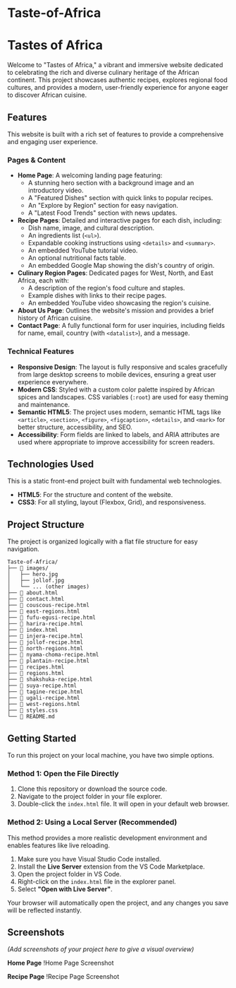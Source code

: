 # Taste-of-Africa
# Tastes of Africa

Welcome to "Tastes of Africa," a vibrant and immersive website dedicated to celebrating the rich and diverse culinary heritage of the African continent. This project showcases authentic recipes, explores regional food cultures, and provides a modern, user-friendly experience for anyone eager to discover African cuisine.

## Features

This website is built with a rich set of features to provide a comprehensive and engaging user experience.

### Pages & Content

*   **Home Page**: A welcoming landing page featuring:
    *   A stunning hero section with a background image and an introductory video.
    *   A "Featured Dishes" section with quick links to popular recipes.
    *   An "Explore by Region" section for easy navigation.
    *   A "Latest Food Trends" section with news updates.
*   **Recipe Pages**: Detailed and interactive pages for each dish, including:
    *   Dish name, image, and cultural description.
    *   An ingredients list (`<ul>`).
    *   Expandable cooking instructions using `<details>` and `<summary>`.
    *   An embedded YouTube tutorial video.
    *   An optional nutritional facts table.
    *   An embedded Google Map showing the dish's country of origin.
*   **Culinary Region Pages**: Dedicated pages for West, North, and East Africa, each with:
    *   A description of the region's food culture and staples.
    *   Example dishes with links to their recipe pages.
    *   An embedded YouTube video showcasing the region's cuisine.
*   **About Us Page**: Outlines the website's mission and provides a brief history of African cuisine.
*   **Contact Page**: A fully functional form for user inquiries, including fields for name, email, country (with `<datalist>`), and a message.

### Technical Features

*   **Responsive Design**: The layout is fully responsive and scales gracefully from large desktop screens to mobile devices, ensuring a great user experience everywhere.
*   **Modern CSS**: Styled with a custom color palette inspired by African spices and landscapes. CSS variables (`:root`) are used for easy theming and maintenance.
*   **Semantic HTML5**: The project uses modern, semantic HTML tags like `<article>`, `<section>`, `<figure>`, `<figcaption>`, `<details>`, and `<mark>` for better structure, accessibility, and SEO.
*   **Accessibility**: Form fields are linked to labels, and ARIA attributes are used where appropriate to improve accessibility for screen readers.

## Technologies Used

This is a static front-end project built with fundamental web technologies.

*   **HTML5**: For the structure and content of the website.
*   **CSS3**: For all styling, layout (Flexbox, Grid), and responsiveness.

## Project Structure

The project is organized logically with a flat file structure for easy navigation.

```
Taste-of-Africa/
├── 📂 images/
│   ├── hero.jpg
│   ├── jollof.jpg
│   └── ... (other images)
├── 📄 about.html
├── 📄 contact.html
├── 📄 couscous-recipe.html
├── 📄 east-regions.html
├── 📄 fufu-egusi-recipe.html
├── 📄 harira-recipe.html
├── 📄 index.html
├── 📄 injera-recipe.html
├── 📄 jollof-recipe.html
├── 📄 north-regions.html
├── 📄 nyama-choma-recipe.html
├── 📄 plantain-recipe.html
├── 📄 recipes.html
├── 📄 regions.html
├── 📄 shakshuka-recipe.html
├── 📄 suya-recipe.html
├── 📄 tagine-recipe.html
├── 📄 ugali-recipe.html
├── 📄 west-regions.html
├── 📄 styles.css
└── 📄 README.md
```

## Getting Started

To run this project on your local machine, you have two simple options.

### Method 1: Open the File Directly

1.  Clone this repository or download the source code.
2.  Navigate to the project folder in your file explorer.
3.  Double-click the `index.html` file. It will open in your default web browser.

### Method 2: Using a Local Server (Recommended)

This method provides a more realistic development environment and enables features like live reloading.

1.  Make sure you have Visual Studio Code installed.
2.  Install the **Live Server** extension from the VS Code Marketplace.
3.  Open the project folder in VS Code.
4.  Right-click on the `index.html` file in the explorer panel.
5.  Select **"Open with Live Server"**.

Your browser will automatically open the project, and any changes you save will be reflected instantly.

## Screenshots

*(Add screenshots of your project here to give a visual overview)*

**Home Page**
!Home Page Screenshot

**Recipe Page**
!Recipe Page Screenshot
